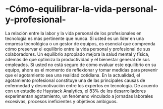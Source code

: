 # -Cómo-equilibrar-la-vida-personal-y-profesional-
La relación entre la labor y la vida personal de los profesionales en tecnología es más pertinente que nunca. Si usted es un líder en una empresa tecnológica o un gestor de equipos, es esencial que comprenda cómo preservar el equilibrio entre la vida personal y profesional de sus colaboradores. Un equilibrio apropiado mejora la salud mental y física,  además de que optimiza la productividad y el bienestar general de sus empleados. 
Si usted no está seguro de cómo evaluar este equilibrio en su equipo, ahora es el momento de reflexionar y tomar medidas para prevenir que el agotamiento sea una realidad cotidiana.
En la actualidad, el agotamiento profesional constituye una de las principales causas de enfermedad y desmotivación entre los expertos en tecnología. De acuerdo con un estudio de Haystack Analytics, el 83% de los desarrolladores experimentan agotamiento, un fenómeno vinculado a jornadas laborales excesivas, procesos ineficientes y objetivos ambiguos. 
